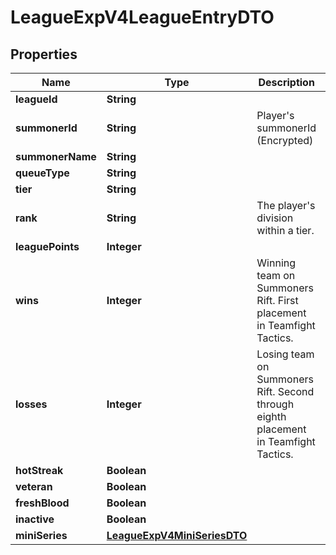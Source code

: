 

# LeagueExpV4LeagueEntryDTO


## Properties

| Name | Type | Description | Notes |
|------------ | ------------- | ------------- | -------------|
|**leagueId** | **String** |  |  |
|**summonerId** | **String** | Player&#39;s summonerId (Encrypted) |  |
|**summonerName** | **String** |  |  |
|**queueType** | **String** |  |  |
|**tier** | **String** |  |  |
|**rank** | **String** | The player&#39;s division within a tier. |  |
|**leaguePoints** | **Integer** |  |  |
|**wins** | **Integer** | Winning team on Summoners Rift. First placement in Teamfight Tactics. |  |
|**losses** | **Integer** | Losing team on Summoners Rift. Second through eighth placement in Teamfight Tactics. |  |
|**hotStreak** | **Boolean** |  |  |
|**veteran** | **Boolean** |  |  |
|**freshBlood** | **Boolean** |  |  |
|**inactive** | **Boolean** |  |  |
|**miniSeries** | [**LeagueExpV4MiniSeriesDTO**](LeagueExpV4MiniSeriesDTO.md) |  |  [optional] |



